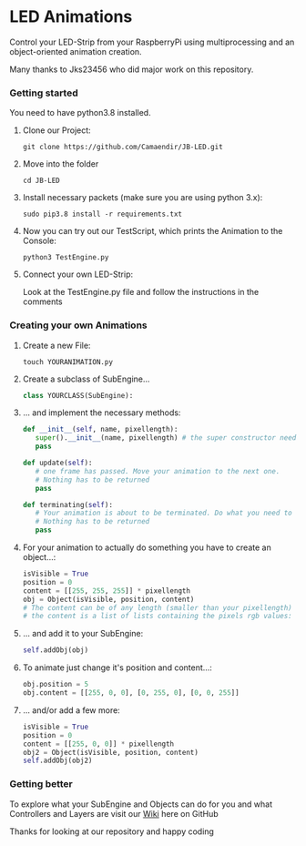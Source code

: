 # LED Animations


Control your LED-Strip from your RaspberryPi using multiprocessing and an object-oriented animation creation.

Many thanks to Jks23456 who did major work on this repository.

### Getting started   

You need to have python3.8 installed.

1. Clone our Project:

   ```shell script
   git clone https://github.com/Camaendir/JB-LED.git
   ```
    
2. Move into the folder

   ```shell script
   cd JB-LED
   ```
    
3. Install necessary packets (make sure you are using python 3.x):

   ```shell script
   sudo pip3.8 install -r requirements.txt
   ```
    
4. Now you can try out our TestScript, which prints the Animation to the Console:

   ```shell script
   python3 TestEngine.py
   ```
    
5. Connect your own LED-Strip:

    Look at the TestEngine.py file and follow the instructions in the comments

### Creating your own Animations 

1. Create a new File:

   ```shell script
   touch YOURANIMATION.py
   ```
    
2. Create a subclass of SubEngine...

   ```python
   class YOURCLASS(SubEngine):
   ```
    
3. ... and implement the necessary methods:

    ```python
   def __init__(self, name, pixellength):
       super().__init__(name, pixellength) # the super constructor needs to be called
       pass
   
   def update(self):
       # one frame has passed. Move your animation to the next one.
       # Nothing has to be returned
       pass
    
   def terminating(self):
       # Your animation is about to be terminated. Do what you need to do
       # Nothing has to be returned
       pass
   ```

4. For your animation to actually do something you have to create an object...:

   ```python
   isVisible = True
   position = 0
   content = [[255, 255, 255]] * pixellength
   obj = Object(isVisible, position, content)
   # The content can be of any length (smaller than your pixellength)
   # the content is a list of lists containing the pixels rgb values: [ [r,g,b], [r,g,b], ... ]   
   ```

5. ... and add it to your SubEngine:

    ```python
   self.addObj(obj)
   ```
   
6. To animate just change it's position and content...:

   ```python
   obj.position = 5
   obj.content = [[255, 0, 0], [0, 255, 0], [0, 0, 255]] 
   ```
 
7. ... and/or add a few more:

   ```python
   isVisible = True
   position = 0
   content = [[255, 0, 0]] * pixellength
   obj2 = Object(isVisible, position, content)
   self.addObj(obj2)
   ```
   
### Getting better

To explore what your SubEngine and Objects can do for you and what Controllers and Layers are visit our [Wiki](https://github.com/Camaendir/JB-LED/wiki) here on GitHub

Thanks for looking at our repository and happy coding
 
